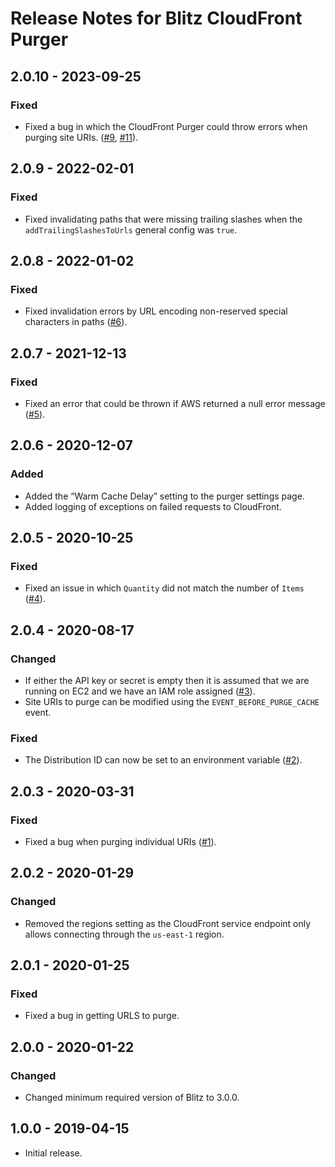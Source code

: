 # Release Notes for Blitz CloudFront Purger

## 2.0.10 - 2023-09-25
### Fixed
- Fixed a bug in which the CloudFront Purger could throw errors when purging site URIs.
 ([#9](https://github.com/putyourlightson/craft-blitz-cloudfront/issues/9), [#11](https://github.com/putyourlightson/craft-blitz-cloudfront/issues/11)).

## 2.0.9 - 2022-02-01
### Fixed
- Fixed invalidating paths that were missing trailing slashes when the `addTrailingSlashesToUrls` general config was `true`.

## 2.0.8 - 2022-01-02
### Fixed
- Fixed invalidation errors by URL encoding non-reserved special characters in paths ([#6](https://github.com/putyourlightson/craft-blitz-cloudfront/issues/6)).

## 2.0.7 - 2021-12-13
### Fixed
- Fixed an error that could be thrown if AWS returned a null error message ([#5](https://github.com/putyourlightson/craft-blitz-cloudfront/issues/5)).

## 2.0.6 - 2020-12-07
### Added
- Added the “Warm Cache Delay” setting to the purger settings page.
- Added logging of exceptions on failed requests to CloudFront.

## 2.0.5 - 2020-10-25
### Fixed
- Fixed an issue in which `Quantity` did not match the number of `Items` ([#4](https://github.com/putyourlightson/craft-blitz-cloudfront/issues/4)).

## 2.0.4 - 2020-08-17
### Changed
- If either the API key or secret is empty then it is assumed that we are running on EC2 and we have an IAM role assigned ([#3](https://github.com/putyourlightson/craft-blitz-cloudfront/issues/3)).
- Site URIs to purge can be modified using the `EVENT_BEFORE_PURGE_CACHE` event.

### Fixed
- The Distribution ID can now be set to an environment variable ([#2](https://github.com/putyourlightson/craft-blitz-cloudfront/issues/2)).

## 2.0.3 - 2020-03-31
### Fixed
- Fixed a bug when purging individual URIs ([#1](https://github.com/putyourlightson/craft-blitz-cloudfront/issues/1)).

## 2.0.2 - 2020-01-29
### Changed
- Removed the regions setting as the CloudFront service endpoint only allows connecting through the `us-east-1` region.

## 2.0.1 - 2020-01-25
### Fixed
- Fixed a bug in getting URLS to purge.

## 2.0.0 - 2020-01-22
### Changed
- Changed minimum required version of Blitz to 3.0.0.

## 1.0.0 - 2019-04-15
- Initial release.
